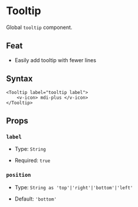 # Tooltip

Global `tooltip` component.

## Feat

- Easily add tooltip with fewer lines

## Syntax

```vue
<Tooltip label="tooltip label">
    <v-icon> mdi-plus </v-icon>
</Tooltip>
```

## Props

### `label`

- Type: `String`

- Required: `true`

### `position`

- Type: `String as 'top'|'right'|'bottom'|'left'`

- Default: `'bottom'`
